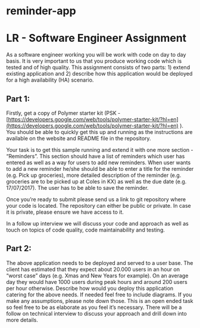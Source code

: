# reminder-app

LR - Software Engineer Assignment 
========

As a software engineer working you will be work with code on day to day basis. It is very important to us that you produce working code which is tested and of high quality. This assignment consists of two parts: 1) extend existing application and 2) describe how this application would be deployed for a high availability (HA) scenario.

Part 1:
---

Firstly, get a copy of Polymer starter kit (PSK - [https://developers.google.com/web/tools/polymer-starter-kit/?hl=en](https://developers.google.com/web/tools/polymer-starter-kit/?hl=en) ). You should be able to quickly get this up and running as the instructions are available on the website and README file in the repository.

Your task is to get this sample running and extend it with one more section - “Reminders”. This section should have a list of reminders which user has entered as well as a way for users to add new reminders. When user wants to add a new reminder he/she should be able to enter a title for the reminder (e.g. Pick up groceries), more detailed description of the reminder (e.g. groceries are to be picked up at Coles in KX) as well as the due date (e.g. 17/07/2017). The user has to be able to save the reminder.

Once you’re ready to submit please send us a link to git repository where your code is located. The repository can either be public or private. In case it is private, please ensure we have access to it.

In a follow up interview we will discuss your code and approach as well as touch on topics of code quality, code maintainability and testing.

Part 2:
----

The above application needs to be deployed and served to a user base. The client has estimated that they expect about 20.000 users in an hour on “worst case” days (e.g. Xmas and New Years for example). On an average day they would have 1000 users during peak hours and around 200 users per hour otherwise. Describe how would you deploy this application catering for the above needs. If needed feel free to include diagrams. If you make any assumptions, please note down those. This is an open ended task so feel free to be as elaborate as you feel it’s necessary. There will be a follow on technical interview to discuss your approach and drill down into more details.